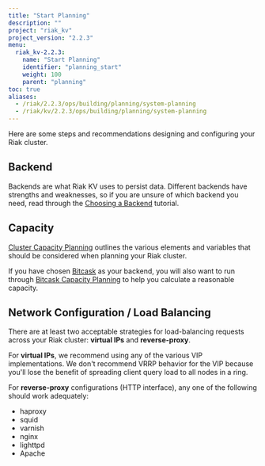 ```yaml
---
title: "Start Planning"
description: ""
project: "riak_kv"
project_version: "2.2.3"
menu:
  riak_kv-2.2.3:
    name: "Start Planning"
    identifier: "planning_start"
    weight: 100
    parent: "planning"
toc: true
aliases:
  - /riak/2.2.3/ops/building/planning/system-planning
  - /riak/kv/2.2.3/ops/building/planning/system-planning
---
```


[plan backend]: /riak/kv/2.2.3/setup/planning/backend
[plan cluster capacity]: /riak/kv/2.2.3/setup/planning/cluster-capacity
[plan backend bitcask]: /riak/kv/2.2.3/setup/planning/backend/bitcask
[plan bitcask capacity]: /riak/kv/2.2.3/setup/planning/bitcask-capacity-calc

Here are some steps and recommendations designing and configuring your
Riak cluster.

## Backend

Backends are what Riak KV uses to persist data. Different backends have
strengths and weaknesses, so if you are unsure of which backend you
need, read through the [Choosing a Backend][plan backend] tutorial.

## Capacity

[Cluster Capacity Planning][plan cluster capacity] outlines the various elements and variables that should be considered when planning your Riak cluster.

If you have chosen [Bitcask][plan backend bitcask] as your backend, you will also want to run through [Bitcask Capacity Planning][plan bitcask capacity] to help you calculate a reasonable capacity.

## Network Configuration / Load Balancing

There are at least two acceptable strategies for load-balancing requests
across your Riak cluster: **virtual IPs** and **reverse-proxy**.

For **virtual IPs**, we recommend using any of the various VIP
implementations. We don't recommend VRRP behavior for the VIP because
you'll lose the benefit of spreading client query load to all nodes in a
ring.

For **reverse-proxy** configurations (HTTP interface), any one of the
following should work adequately:

* haproxy
* squid
* varnish
* nginx
* lighttpd
* Apache

